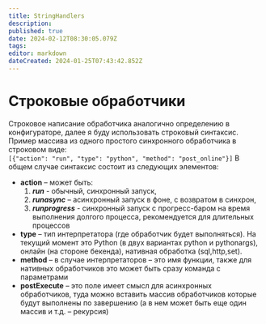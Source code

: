 ```yaml
---
title: StringHandlers
description: 
published: true
date: 2024-02-12T08:30:05.079Z
tags: 
editor: markdown
dateCreated: 2024-01-25T07:43:42.852Z
---
```


# Строковые обработчики

Строковое написание обработчика аналогично определению в конфигураторе, далее я буду использовать строковый синтаксис. Пример массива из одного простого синхронного обработчика в строковом виде:
`[{"action": "run", "type": "python", "method": "post_online"}]`
В общем случае синтаксис состоит из следующих элементов:
- **action** – может быть: 
  1. ***run*** - обычный, синхронный запуск, 
  2. ***runasync*** – асинхронный запуск в фоне, с возвратом в синхрон, 
  3. ***runprogress*** - синхронный запуск с прогресс-баром на время выполнения долгого процесса, рекомендуется для длительных процессов 
- **type** – тип интерпретатора (где обработчик будет выполняться). На текущий момент это Python (в двух вариантах python и pythonargs), онлайн (на стороне бекенда), нативная обработка (sql,http,set).
- **method** – в случае интерпретаторов – это имя функции, также для нативных обработчиков это может быть сразу команда с параметрами 
- **postExecute** – это поле имеет смысл для асинхронных обработчиков, туда можно вставить массив обработчиков которые будут выполнены по завершению (а в нем может быть еще один массив и т.д. – рекурсия)